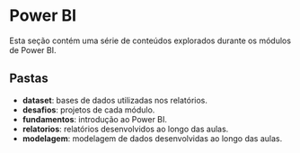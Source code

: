 # Power BI

Esta seção contém uma série de conteúdos explorados durante os módulos de Power BI.

## Pastas

- **dataset**: bases de dados utilizadas nos relatórios.
- **desafios**: projetos de cada módulo.
- **fundamentos**: introdução ao Power BI.
- **relatorios**: relatórios desenvolvidos ao longo das aulas.
- **modelagem**: modelagem de dados desenvolvidas ao longo das aulas.
